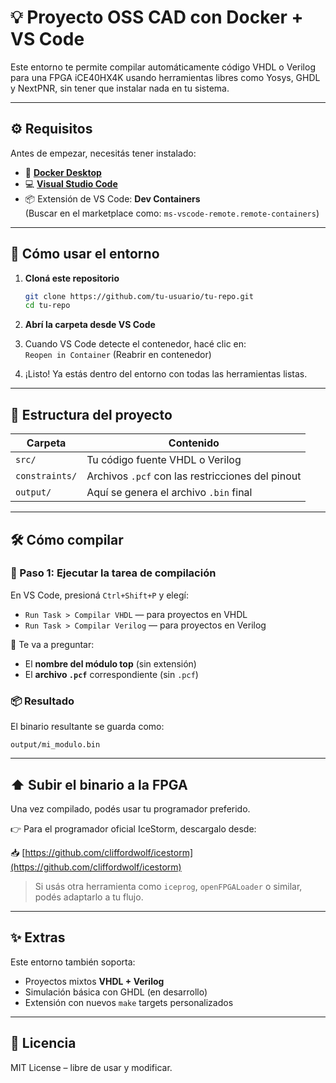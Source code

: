 # 💡 Proyecto OSS CAD con Docker + VS Code

Este entorno te permite compilar automáticamente código VHDL o Verilog para una FPGA iCE40HX4K usando herramientas libres como Yosys, GHDL y NextPNR, sin tener que instalar nada en tu sistema.

---

## ⚙️ Requisitos

Antes de empezar, necesitás tener instalado:

- 🐳 [**Docker Desktop**](https://www.docker.com/products/docker-desktop/)
- 💻 [**Visual Studio Code**](https://code.visualstudio.com/)
- 📦 Extensión de VS Code: **Dev Containers**  
  (Buscar en el marketplace como: `ms-vscode-remote.remote-containers`)

---

## 🚀 Cómo usar el entorno

1. **Cloná este repositorio**

   ```bash
   git clone https://github.com/tu-usuario/tu-repo.git
   cd tu-repo
   ```

2. **Abrí la carpeta desde VS Code**

3. Cuando VS Code detecte el contenedor, hacé clic en:  
   `Reopen in Container` (Reabrir en contenedor)

4. ¡Listo! Ya estás dentro del entorno con todas las herramientas listas.

---

## 📁 Estructura del proyecto

| Carpeta       | Contenido                                        |
|---------------|--------------------------------------------------|
| `src/`        | Tu código fuente VHDL o Verilog                 |
| `constraints/`| Archivos `.pcf` con las restricciones del pinout |
| `output/`     | Aquí se genera el archivo `.bin` final           |

---

## 🛠️ Cómo compilar

### 🔘 Paso 1: Ejecutar la tarea de compilación

En VS Code, presioná `Ctrl+Shift+P` y elegí:

- `Run Task > Compilar VHDL` — para proyectos en VHDL
- `Run Task > Compilar Verilog` — para proyectos en Verilog

🧠 Te va a preguntar:

- El **nombre del módulo top** (sin extensión)
- El **archivo `.pcf`** correspondiente (sin `.pcf`)

### 📦 Resultado

El binario resultante se guarda como:

```
output/mi_modulo.bin
```

---

## ⬆️ Subir el binario a la FPGA

Una vez compilado, podés usar tu programador preferido.

👉 Para el programador oficial IceStorm, descargalo desde:

📥 [https://github.com/cliffordwolf/icestorm](https://github.com/cliffordwolf/icestorm)

> Si usás otra herramienta como `iceprog`, `openFPGALoader` o similar, podés adaptarlo a tu flujo.

---

## ✨ Extras

Este entorno también soporta:
- Proyectos mixtos **VHDL + Verilog**
- Simulación básica con GHDL (en desarrollo)
- Extensión con nuevos `make` targets personalizados

---

## 📌 Licencia

MIT License – libre de usar y modificar.
